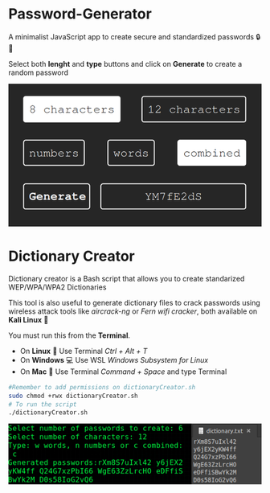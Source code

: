 # Password-Generator
A minimalist JavaScript app to create secure and standardized passwords :lock::key:

Select both **lenght** and **type** buttons and click on **Generate** to create a random password

<p align="center">
	<img src="media/sampleJS.png" alt="Sample JavaScript">
</p>

# Dictionary Creator
Dictionary creator is a Bash script that allows you to create standarized WEP/WPA/WPA2 Dictionaries

This tool is also useful to generate dictionary files to crack passwords using wireless attack tools like *aircrack-ng* or *Fern wifi cracker*, both available on **Kali Linux** :dragon:

You must run this from the **Terminal**. 
- On **Linux** :penguin: 	Use Terminal *Ctrl + Alt + T*
- On **Windows** :computer: 	Use WSL *Windows Subsystem for Linux*
- On **Mac** :apple: 	Use Terminal *Command + Space* and type Terminal

```sh
#Remember to add permissions on dictionaryCreator.sh
sudo chmod +rwx dictionaryCreator.sh
# To run the script
./dictionaryCreator.sh
```
<p align="center">
	<img src="media/sampleBash.png" alt="Sample Bash">
</p>